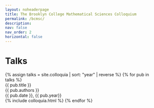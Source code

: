 ```yaml
---
layout: noheaderpage
title: The Brooklyn College Mathematical Sciences Colloquium
permalink: /bcmsc/
description: 
nav: false
nav_order: 2
horizontal: false
---
```

<!-- pages/bcmsc.md -->

<h1 class="mt-4">Talks</h1>
{% assign talks = site.colloquia | sort: "year" | reverse %}
{% for pub in talks %}
<div class="pubitem">
  <div class="pubtitle">{{ pub.title }}</div>
  <div class="pubauthors">{{ pub.authors }}</div>
  <div class="pubinfo">{{ pub.date }}, {{ pub.year}}</div>
</div>
  {% include colloquia.html %}
{% endfor %}
